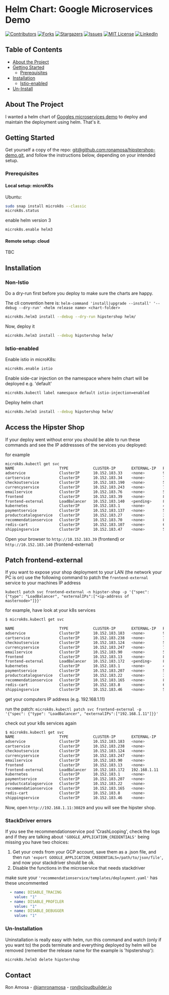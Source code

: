 <!-- PROJECT SHIELDS -->
<!--
*** I'm using markdown "reference style" links for readability.
*** Reference links are enclosed in brackets [ ] instead of parentheses ( ).
*** See the bottom of this document for the declaration of the reference variables
*** for contributors-url, forks-url, etc. This is an optional, concise syntax you may use.
*** https://www.markdownguide.org/basic-syntax/#reference-style-links
-->

# Helm Chart: Google Microservices Demo

[![Contributors][contributors-shield]][contributors-url]
[![Forks][forks-shield]][forks-url]
[![Stargazers][stars-shield]][stars-url]
[![Issues][issues-shield]][issues-url]
[![MIT License][license-shield]][license-url]
[![LinkedIn][linkedin-shield]][linkedin-url]

<!-- TABLE OF CONTENTS -->
## Table of Contents

* [About the Project](#about-the-project)
* [Getting Started](#getting-started)
  * [Prerequisites](#prerequisites)
* [Installation](#installation)
  * [Istio-enabled](#Istio-enabled)
* [Un-Install](#un-installation)

<!-- ABOUT THE PROJECT -->
## About The Project

I wanted a helm chart of [Googles microservices demo](https://github.com/GoogleCloudPlatform/microservices-demo) to deploy and maintain the deployment using helm. That's it.

<!-- GETTING STARTED -->
## Getting Started

Get yourself a copy of the repo: [git@github.com:ronamosa/hipstershop-demo.git](git@github.com:ronamosa/hipstershop-demo.git), and follow the instructions below, depending on your intended setup.

### Prerequisites

#### Local setup: microK8s

Ubuntu:

```sh
sudo snap install microk8s --classic
microk8s.status
```

enable helm version 3

```sh
microk8s.enable helm3
```

#### Remote setup: cloud

TBC

## Installation

### Non-Istio

Do a dry-run first before you deploy to make sure the charts are happy.

The cli convention here is: `helm-command 'install|upgrade --install' '--debug --dry-run' <helm release name> <chart-folder>`

```sh
microk8s.helm3 install --debug --dry-run hipstershop helm/
```

Now, deploy it

```sh
microk8s.helm3 install --debug hipstershop helm/
```

### Istio-enabled

Enable istio in microK8s:

```sh
microk8s.enable istio
```

Enable side-car injection on the namespace where helm chart will be deployed e.g. 'default'

```sh
microk8s.kubectl label namespace default istio-injection=enabled
```

Deploy helm chart

```sh
microk8s.helm3 install --debug hipstershop helm/
```

## Access the Hipster Shop

If your deploy went without error you should be able to run these commands and see the IP addressses of the services you deployed:

for example

```sh
microk8s.kubectl get svc
NAME                    TYPE           CLUSTER-IP       EXTERNAL-IP   PORT(S)        AGE
adservice               ClusterIP      10.152.183.33    <none>        9555/TCP       4m
cartservice             ClusterIP      10.152.183.34    <none>        7070/TCP       4m
checkoutservice         ClusterIP      10.152.183.190   <none>        5050/TCP       4m
currencyservice         ClusterIP      10.152.183.243   <none>        7000/TCP       4m
emailservice            ClusterIP      10.152.183.76    <none>        5000/TCP       4m
frontend                ClusterIP      10.152.183.39    <none>        80/TCP         4m
frontend-external       LoadBalancer   10.152.183.140   <pending>     80:31446/TCP   4m
kubernetes              ClusterIP      10.152.183.1     <none>        443/TCP        16d
paymentservice          ClusterIP      10.152.183.137   <none>        50051/TCP      4m
productcatalogservice   ClusterIP      10.152.183.27    <none>        3550/TCP       4m
recommendationservice   ClusterIP      10.152.183.70    <none>        8080/TCP       4m
redis-cart              ClusterIP      10.152.183.107   <none>        6379/TCP       4m
shippingservice         ClusterIP      10.152.183.47    <none>        50051/TCP      4m
```

Open your browser to `http://10.152.183.39` (frontend) or `http://10.152.183.140` (frontend-external)

## Patch frontend-external

If you want to expose your shop deployment to your LAN (the network your PC is on) use the following command to patch the `frontend-external` service to your machines IP address

`kubectl patch svc frontend-external -n hipster-shop -p '{"spec": {"type": "LoadBalancer", "externalIPs":["<ip-address of masternode>"]}}'`

for example, have look at your k8s services

```sh
$ microk8s.kubectl get svc

NAME                    TYPE           CLUSTER-IP       EXTERNAL-IP   PORT(S)        AGE
adservice               ClusterIP      10.152.183.183   <none>        9555/TCP       3h26m
cartservice             ClusterIP      10.152.183.238   <none>        7070/TCP       3h26m
checkoutservice         ClusterIP      10.152.183.124   <none>        5050/TCP       3h26m
currencyservice         ClusterIP      10.152.183.247   <none>        7000/TCP       3h26m
emailservice            ClusterIP      10.152.183.90    <none>        5000/TCP       3h26m
frontend                ClusterIP      10.152.183.13    <none>        80/TCP         3h26m
frontend-external       LoadBalancer   10.152.183.172   <pending>     80:30829/TCP   3h26m
kubernetes              ClusterIP      10.152.183.1     <none>        443/TCP        11d
paymentservice          ClusterIP      10.152.183.207   <none>        50051/TCP      3h26m
productcatalogservice   ClusterIP      10.152.183.22    <none>        3550/TCP       3h26m
recommendationservice   ClusterIP      10.152.183.165   <none>        8080/TCP       3h26m
redis-cart              ClusterIP      10.152.183.8     <none>        6379/TCP       3h26m
shippingservice         ClusterIP      10.152.183.46    <none>        50051/TCP      3h26m
```

get your computers IP address (e.g. 192.168.1.11)

run the patch: `microk8s.kubectl patch svc frontend-external -p '{"spec": {"type": "LoadBalancer", "externalIPs":["192.168.1.11"]}}'`

check out your k8s services again

```sh
$ microk8s.kubectl get svc
NAME                    TYPE           CLUSTER-IP       EXTERNAL-IP    PORT(S)        AGE
adservice               ClusterIP      10.152.183.183   <none>         9555/TCP       6h45m
cartservice             ClusterIP      10.152.183.238   <none>         7070/TCP       6h45m
checkoutservice         ClusterIP      10.152.183.124   <none>         5050/TCP       6h45m
currencyservice         ClusterIP      10.152.183.247   <none>         7000/TCP       6h45m
emailservice            ClusterIP      10.152.183.90    <none>         5000/TCP       6h45m
frontend                ClusterIP      10.152.183.13    <none>         80/TCP         6h45m
frontend-external       LoadBalancer   10.152.183.172   192.168.1.11   80:30829/TCP   6h45m
kubernetes              ClusterIP      10.152.183.1     <none>         443/TCP        11d
paymentservice          ClusterIP      10.152.183.207   <none>         50051/TCP      6h45m
productcatalogservice   ClusterIP      10.152.183.22    <none>         3550/TCP       6h45m
recommendationservice   ClusterIP      10.152.183.165   <none>         8080/TCP       6h45m
redis-cart              ClusterIP      10.152.183.8     <none>         6379/TCP       6h45m
shippingservice         ClusterIP      10.152.183.46    <none>         50051/TCP      6h45m
```

Now, open `http://192.168.1.11:30829` and you will see the hipster shop.

### StackDriver errors

If you see the recommendationservice pod 'CrashLooping', check the logs and if they are talking about `'GOOGLE_APPLICATION_CREDENTIALS'` being missing you have two choices:

1. Get your creds from your GCP account, save them as a .json file, and then run `'export GOOGLE_APPLICATION_CREDENTIALS=/path/to/json/file'`, and now your stackdriver should be ok.
2. Disable the functions in the microservice that needs stackdriver

make sure your `'recommendationservice/templates/deployment.yaml'` has these uncommented

```yaml
  - name: DISABLE_TRACING
    value: "1"
  - name: DISABLE_PROFILER
    value: "1"
  - name: DISABLE_DEBUGGER
    value: "1"
```

### Un-Installation

Uninstallation is really easy with helm, run this command and watch (only if you want to) the pods terminate and everything deployed by helm will be removed (remember the release name for the example is 'hipstershop'):

```sh
microk8s.helm3 delete hipstershop
```

## Contact

Ron Amosa - [@iamronamosa](https://twitter.com/iamronamosa) - ron@cloudbuilder.io

<!-- MARKDOWN LINKS & IMAGES -->
<!-- https://www.markdownguide.org/basic-syntax/#reference-style-links -->
[contributors-shield]: https://img.shields.io/github/contributors/ronamosa/hipstershop-demo.svg?style=flat-square
[contributors-url]: https://github.com/ronamosa/hipstershop-demo/graphs/contributors
[forks-shield]: https://img.shields.io/github/forks/ronamosa/hipstershop-demo.svg?style=flat-square
[forks-url]: https://github.com/ronamosa/hipstershop-demo/network/members
[stars-shield]: https://img.shields.io/github/stars/ronamosa/hipstershop-demo.svg?style=flat-square
[stars-url]: https://github.com/ronamosa/hipstershop-demo/stargazers
[issues-shield]: https://img.shields.io/github/issues/ronamosa/hipstershop-demo.svg?style=flat-square
[issues-url]: https://github.com/ronamosa/hipstershop-demo/issues
[license-shield]: https://img.shields.io/github/license/ronamosa/hipstershop-demo.svg?style=flat-square
[license-url]: https://github.com/ronamosa/hipstershop-demo/blob/master/LICENSE.txt
[linkedin-shield]: https://img.shields.io/badge/-LinkedIn-black.svg?style=flat-square&logo=linkedin&colorB=555
[linkedin-url]: https://linkedin.com/in/ron-amosa
